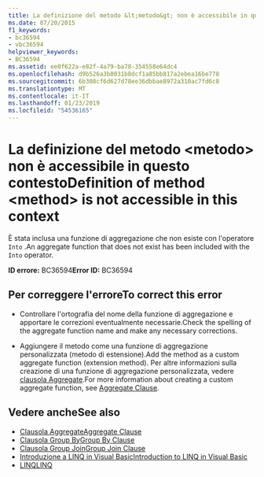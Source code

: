 ```yaml
---
title: La definizione del metodo &lt;metodo&gt; non è accessibile in questo contesto
ms.date: 07/20/2015
f1_keywords:
- bc36594
- vbc36594
helpviewer_keywords:
- BC36594
ms.assetid: ee0f622a-e82f-4a79-ba78-354558e64dc4
ms.openlocfilehash: d9b526a3b8031b8dcf1a85bb817a2ebea16be778
ms.sourcegitcommit: 6b308cf6d627d78ee36dbbae8972a310ac7fd6c8
ms.translationtype: MT
ms.contentlocale: it-IT
ms.lasthandoff: 01/23/2019
ms.locfileid: "54536165"
---
```

# <a name="definition-of-method-ltmethodgt-is-not-accessible-in-this-context"></a><span data-ttu-id="f9d1a-102">La definizione del metodo &lt;metodo&gt; non è accessibile in questo contesto</span><span class="sxs-lookup"><span data-stu-id="f9d1a-102">Definition of method &lt;method&gt; is not accessible in this context</span></span>
<span data-ttu-id="f9d1a-103">È stata inclusa una funzione di aggregazione che non esiste con l'operatore `Into` .</span><span class="sxs-lookup"><span data-stu-id="f9d1a-103">An aggregate function that does not exist has been included with the `Into` operator.</span></span>  
  
 <span data-ttu-id="f9d1a-104">**ID errore:** BC36594</span><span class="sxs-lookup"><span data-stu-id="f9d1a-104">**Error ID:** BC36594</span></span>  
  
## <a name="to-correct-this-error"></a><span data-ttu-id="f9d1a-105">Per correggere l'errore</span><span class="sxs-lookup"><span data-stu-id="f9d1a-105">To correct this error</span></span>  
  
-   <span data-ttu-id="f9d1a-106">Controllare l'ortografia del nome della funzione di aggregazione e apportare le correzioni eventualmente necessarie.</span><span class="sxs-lookup"><span data-stu-id="f9d1a-106">Check the spelling of the aggregate function name and make any necessary corrections.</span></span>  
  
-   <span data-ttu-id="f9d1a-107">Aggiungere il metodo come una funzione di aggregazione personalizzata (metodo di estensione).</span><span class="sxs-lookup"><span data-stu-id="f9d1a-107">Add the method as a custom aggregate function (extension method).</span></span> <span data-ttu-id="f9d1a-108">Per altre informazioni sulla creazione di una funzione di aggregazione personalizzata, vedere [clausola Aggregate](../../visual-basic/language-reference/queries/aggregate-clause.md).</span><span class="sxs-lookup"><span data-stu-id="f9d1a-108">For more information about creating a custom aggregate function, see [Aggregate Clause](../../visual-basic/language-reference/queries/aggregate-clause.md).</span></span>  
  
## <a name="see-also"></a><span data-ttu-id="f9d1a-109">Vedere anche</span><span class="sxs-lookup"><span data-stu-id="f9d1a-109">See also</span></span>
- [<span data-ttu-id="f9d1a-110">Clausola Aggregate</span><span class="sxs-lookup"><span data-stu-id="f9d1a-110">Aggregate Clause</span></span>](../../visual-basic/language-reference/queries/aggregate-clause.md)
- [<span data-ttu-id="f9d1a-111">Clausola Group By</span><span class="sxs-lookup"><span data-stu-id="f9d1a-111">Group By Clause</span></span>](../../visual-basic/language-reference/queries/group-by-clause.md)
- [<span data-ttu-id="f9d1a-112">Clausola Group Join</span><span class="sxs-lookup"><span data-stu-id="f9d1a-112">Group Join Clause</span></span>](../../visual-basic/language-reference/queries/group-join-clause.md)
- [<span data-ttu-id="f9d1a-113">Introduzione a LINQ in Visual Basic</span><span class="sxs-lookup"><span data-stu-id="f9d1a-113">Introduction to LINQ in Visual Basic</span></span>](../../visual-basic/programming-guide/language-features/linq/introduction-to-linq.md)
- [<span data-ttu-id="f9d1a-114">LINQ</span><span class="sxs-lookup"><span data-stu-id="f9d1a-114">LINQ</span></span>](../../visual-basic/programming-guide/language-features/linq/index.md)
